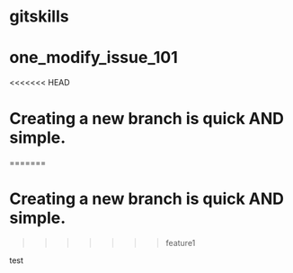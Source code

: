 # gitskills
# one_modify_issue_101
<<<<<<< HEAD
# Creating a new branch is quick AND simple.
=======
# Creating a new branch is quick AND simple.
>>>>>>> feature1

test
